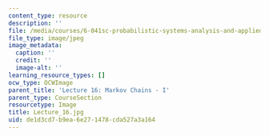 ```yaml
---
content_type: resource
description: ''
file: /media/courses/6-041sc-probabilistic-systems-analysis-and-applied-probability-fall-2013/de1d3cd7b9ea6e271478cda527a3a164_Lecture_16.jpg
file_type: image/jpeg
image_metadata:
  caption: ''
  credit: ''
  image-alt: ''
learning_resource_types: []
ocw_type: OCWImage
parent_title: 'Lecture 16: Markov Chains - I'
parent_type: CourseSection
resourcetype: Image
title: Lecture_16.jpg
uid: de1d3cd7-b9ea-6e27-1478-cda527a3a164
---
```

